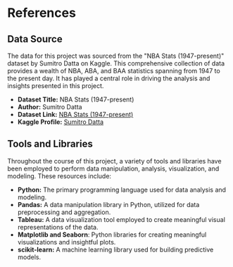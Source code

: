 # References

## Data Source

The data for this project was sourced from the "NBA Stats (1947-present)" dataset by Sumitro Datta on Kaggle. This comprehensive collection of data provides a wealth of NBA, ABA, and BAA statistics spanning from 1947 to the present day. It has played a central role in driving the analysis and insights presented in this project.

- **Dataset Title:** NBA Stats (1947-present)
- **Author:** Sumitro Datta
- **Dataset Link:** [NBA Stats (1947-present)](https://www.kaggle.com/datasets/sumitrodatta/nba-aba-baa-stats)
- **Kaggle Profile:** [Sumitro Datta](https://www.kaggle.com/sumitrodatta)

## Tools and Libraries

Throughout the course of this project, a variety of tools and libraries have been employed to perform data manipulation, analysis, visualization, and modeling. These resources include:

- **Python:** The primary programming language used for data analysis and modeling.
- **Pandas:** A data manipulation library in Python, utilized for data preprocessing and aggregation.
- **Tableau:** A data visualization tool employed to create meaningful visual representations of the data.
- **Matplotlib and Seaborn**: Python libraries for creating meaningful visualizations and insightful plots.
- **scikit-learn:** A machine learning library used for building predictive models.
